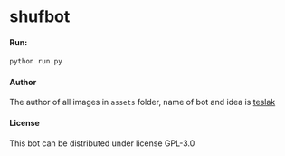 # shufbot

#### Run:
```bash
python run.py
```

#### Author
The author of all images in `assets` folder, name of bot and idea is [teslak](https://vk.com/teslak)

#### License
This bot can be distributed under license GPL-3.0
